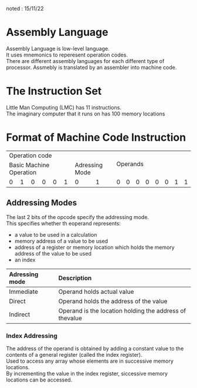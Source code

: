 noted : 15/11/22

# Assembly Language

Assembly Language is low-level language.  
It uses mnemonics to reperesent operation codes.  
There are different assembly languages for each different type of processor.
Assmebly is translated by an assembler into machine code.

# The Instruction Set

Little Man Computing (LMC) has 11 instructions.  
The imaginary computer that it runs on has 100 memory locations

# Format of Machine Code Instruction

<table>
    <tr>
        <td colspan="8">Operation code</td>
        <td colspan="8" rowspan="2">Operands</td>
    </tr>
    <tr>
        <td colspan="6">Basic Machine Operation</td>
        <td colspan="2">Adressing Mode</td>
    </tr>
    <tr>
        <td>0</td>
        <td>1</td>
        <td>0</td>
        <td>0</td>
        <td>0</td>
        <td>1</td>
        <td>0</td>
        <td>1</td>
        <td>0</td>
        <td>0</td>
        <td>0</td>
        <td>0</td>
        <td>0</td>
        <td>0</td>
        <td>1</td>
        <td>1</td>
    </tr>
</table>

## Addressing Modes

The last 2 bits of the opcode specify the addressing mode.  
This specifies whether th eoperand represents:

- a value to be used in a calculation
- memory address of a value to be used
- address of a register or memory location which holds the memory address of the value to be used
- an index

| Adressing mode | Description                                             |
| :------------- | :------------------------------------------------------ |
| Immediate      | Operand holds actual value                              |
| Direct         | Operand holds the address of the value                  |
| Indirect       | Operand is the location holding the address of thevalue |


### Index Addressing

The address of the operand is obtained by adding a constant value to the contents of a general register (called the index register).  
Used to access any array whose elements are in successive memory locations.  
By incrementing the value in the index register, siccessive memory locations can be accessed.
